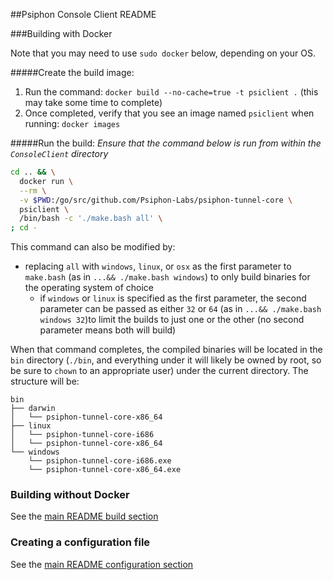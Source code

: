 ##Psiphon Console Client README

###Building with Docker

Note that you may need to use `sudo docker` below, depending on your OS.

#####Create the build image:
  1. Run the command: `docker build --no-cache=true -t psiclient .` (this may take some time to complete)
  2. Once completed, verify that you see an image named `psiclient` when running: `docker images`

#####Run the build:
  *Ensure that the command below is run from within the `ConsoleClient` directory*

  ```bash
  cd .. && \
    docker run \
    --rm \
    -v $PWD:/go/src/github.com/Psiphon-Labs/psiphon-tunnel-core \
    psiclient \
    /bin/bash -c './make.bash all' \
  ; cd -
  ```
This command can also be modified by:
 - replacing `all` with `windows`, `linux`, or `osx` as the first parameter to `make.bash` (as in `...&& ./make.bash windows`) to only build binaries for the operating system of choice
   - if `windows` or `linux` is specified as the first parameter, the second parameter can be passed as either `32` or `64` (as in `...&& ./make.bash windows 32`)to limit the builds to just one or the other (no second parameter means both will build)

When that command completes, the compiled binaries will be located in the `bin` directory (`./bin`, and everything under it will likely be owned by root, so be sure to `chown` to an appropriate user) under the current directory. The structure will be:
  ```
  bin
  ├── darwin
  │   └── psiphon-tunnel-core-x86_64
  ├── linux
  │   └── psiphon-tunnel-core-i686
  │   └── psiphon-tunnel-core-x86_64
  └── windows
      └── psiphon-tunnel-core-i686.exe
      └── psiphon-tunnel-core-x86_64.exe

  ```

### Building without Docker

See the [main README build section](../README.md#build)

### Creating a configuration file

See the [main README configuration section](../README.md#configure)
